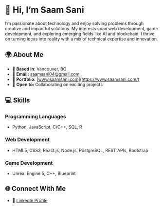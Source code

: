 # 👋 Hi, I’m Saam Sani  

I’m passionate about technology and enjoy solving problems through creative and impactful solutions. My interests span web development, game development, and exploring emerging fields like AI and blockchain. I thrive on turning ideas into reality with a mix of technical expertise and innovation.  

## 🌍 About Me  
- 📍 **Based in:** Vancouver, BC  
- 📧 **Email:** [saamsani04@gmail.com](mailto:saamsani04@gmail.com)  
- 🚀 **Portfolio:** [www.saamsani.com](https://www.saamsani.com/)  
- 🤝 **Open to:** Collaborating on exciting projects  

## 💻 Skills  

### **Programming Languages**  
- Python, JavaScript, C/C++, SQL, R  

### **Web Development**  
- HTML5, CSS3, React.js, Node.js, PostgreSQL, REST APIs, Bootstrap  

### **Game Development**  
- Unreal Engine 5, C++, Blueprint  

## 🌐 Connect With Me  
- 💼 [LinkedIn Profile](https://www.linkedin.com/in/SaamSani)

